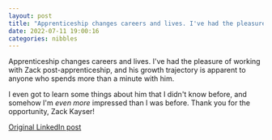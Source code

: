 ```yaml
---
layout: post
title: "Apprenticeship changes careers and lives. I've had the pleasure of working with Zack post-apprenticeship, and his growth trajectory is apparent to anyone who spends more than a minute with him."
date: 2022-07-11 19:00:16
categories: nibbles
---
```


Apprenticeship changes careers and lives. I've had the pleasure of working with Zack post-apprenticeship, and his growth trajectory is apparent to anyone who spends more than a minute with him.

I even got to learn some things about him that I didn't know before, and somehow I'm _even more_ impressed than I was before. Thank you for the opportunity, Zack Kayser!

[Original LinkedIn post](https://www.linkedin.com/feed/update/urn%3Ali%3Ashare%3A6952335771294994432)

